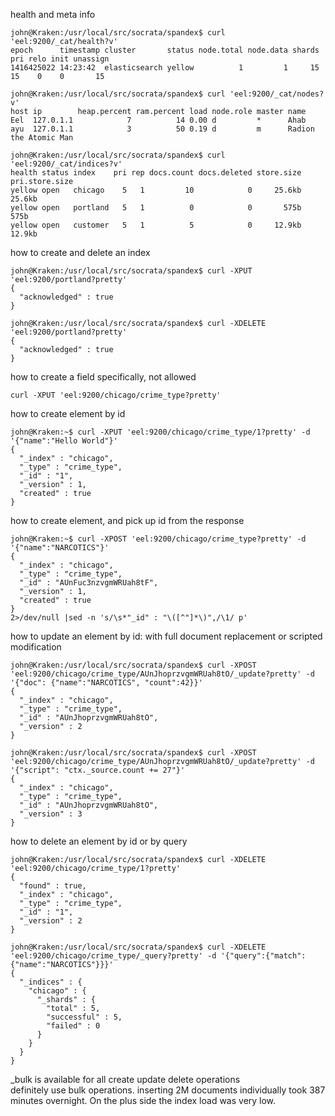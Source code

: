 health and meta info  
```
john@Kraken:/usr/local/src/socrata/spandex$ curl 'eel:9200/_cat/health?v'
epoch      timestamp cluster       status node.total node.data shards pri relo init unassign 
1416425022 14:23:42  elasticsearch yellow          1         1     15  15    0    0       15 

john@Kraken:/usr/local/src/socrata/spandex$ curl 'eel:9200/_cat/nodes?v'
host ip        heap.percent ram.percent load node.role master name                  
Eel  127.0.1.1            7          14 0.00 d         *      Ahab                  
ayu  127.0.1.1            3          50 0.19 d         m      Radion the Atomic Man 

john@Kraken:/usr/local/src/socrata/spandex$ curl 'eel:9200/_cat/indices?v'
health status index    pri rep docs.count docs.deleted store.size pri.store.size 
yellow open   chicago    5   1         10            0     25.6kb         25.6kb 
yellow open   portland   5   1          0            0       575b           575b 
yellow open   customer   5   1          5            0     12.9kb         12.9kb 
```

how to create and delete an index 
```
john@Kraken:/usr/local/src/socrata/spandex$ curl -XPUT 'eel:9200/portland?pretty'
{
  "acknowledged" : true
}

john@Kraken:/usr/local/src/socrata/spandex$ curl -XDELETE 'eel:9200/portland?pretty'
{
  "acknowledged" : true
}
```

how to create a field specifically, not allowed  
```
curl -XPUT 'eel:9200/chicago/crime_type?pretty'
```

how to create element by id  
```
john@Kraken:~$ curl -XPUT 'eel:9200/chicago/crime_type/1?pretty' -d '{"name":"Hello World"}'
{
  "_index" : "chicago",
  "_type" : "crime_type",
  "_id" : "1",
  "_version" : 1,
  "created" : true
}
```

how to create element, and pick up id from the response  
```
john@Kraken:~$ curl -XPOST 'eel:9200/chicago/crime_type?pretty' -d '{"name":"NARCOTICS"}'
{
  "_index" : "chicago",
  "_type" : "crime_type",
  "_id" : "AUnFuc3nzvgmWRUah8tF",
  "_version" : 1,
  "created" : true
}
2>/dev/null |sed -n 's/\s*"_id" : "\([^"]*\)",/\1/ p'
```

how to update an element by id: with full document replacement or scripted modification  
```
john@Kraken:/usr/local/src/socrata/spandex$ curl -XPOST 'eel:9200/chicago/crime_type/AUnJhoprzvgmWRUah8tO/_update?pretty' -d '{"doc": {"name":"NARCOTICS", "count":42}}'
{
  "_index" : "chicago",
  "_type" : "crime_type",
  "_id" : "AUnJhoprzvgmWRUah8tO",
  "_version" : 2
}

john@Kraken:/usr/local/src/socrata/spandex$ curl -XPOST 'eel:9200/chicago/crime_type/AUnJhoprzvgmWRUah8tO/_update?pretty' -d '{"script": "ctx._source.count += 27"}'
{
  "_index" : "chicago",
  "_type" : "crime_type",
  "_id" : "AUnJhoprzvgmWRUah8tO",
  "_version" : 3
}
```

how to delete an element by id or by query  
```
john@Kraken:/usr/local/src/socrata/spandex$ curl -XDELETE 'eel:9200/chicago/crime_type/1?pretty'
{
  "found" : true,
  "_index" : "chicago",
  "_type" : "crime_type",
  "_id" : "1",
  "_version" : 2
}

john@Kraken:/usr/local/src/socrata/spandex$ curl -XDELETE 'eel:9200/chicago/crime_type/_query?pretty' -d '{"query":{"match":{"name":"NARCOTICS"}}}'
{
  "_indices" : {
    "chicago" : {
      "_shards" : {
        "total" : 5,
        "successful" : 5,
        "failed" : 0
      }
    }
  }
}
```

_bulk is available for all create update delete operations  
definitely use bulk operations. inserting 2M documents individually took 387 minutes overnight. On the plus side the index load was very low.  
